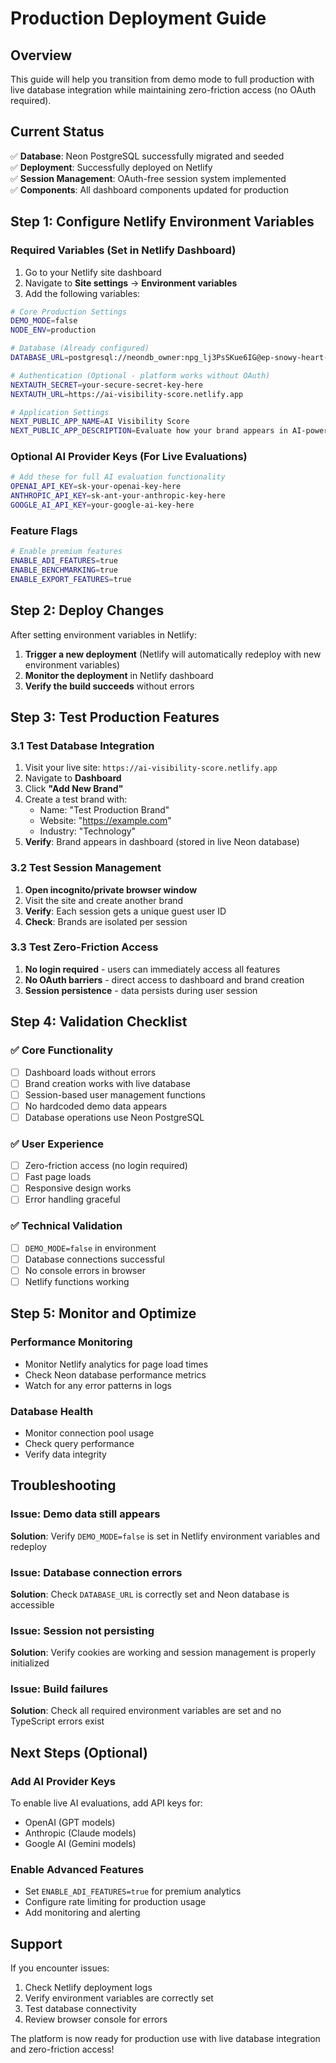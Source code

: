 # Production Deployment Guide

## Overview
This guide will help you transition from demo mode to full production with live database integration while maintaining zero-friction access (no OAuth required).

## Current Status
✅ **Database**: Neon PostgreSQL successfully migrated and seeded  
✅ **Deployment**: Successfully deployed on Netlify  
✅ **Session Management**: OAuth-free session system implemented  
✅ **Components**: All dashboard components updated for production  

## Step 1: Configure Netlify Environment Variables

### Required Variables (Set in Netlify Dashboard)
1. Go to your Netlify site dashboard
2. Navigate to **Site settings** → **Environment variables**
3. Add the following variables:

```bash
# Core Production Settings
DEMO_MODE=false
NODE_ENV=production

# Database (Already configured)
DATABASE_URL=postgresql://neondb_owner:npg_lj3PsSKue6IG@ep-snowy-heart-abt3z4wo-pooler.eu-west-2.aws.neon.tech/neondb

# Authentication (Optional - platform works without OAuth)
NEXTAUTH_SECRET=your-secure-secret-key-here
NEXTAUTH_URL=https://ai-visibility-score.netlify.app

# Application Settings
NEXT_PUBLIC_APP_NAME=AI Visibility Score
NEXT_PUBLIC_APP_DESCRIPTION=Evaluate how your brand appears in AI-powered search and recommendation systems
```

### Optional AI Provider Keys (For Live Evaluations)
```bash
# Add these for full AI evaluation functionality
OPENAI_API_KEY=sk-your-openai-key-here
ANTHROPIC_API_KEY=sk-ant-your-anthropic-key-here
GOOGLE_AI_API_KEY=your-google-ai-key-here
```

### Feature Flags
```bash
# Enable premium features
ENABLE_ADI_FEATURES=true
ENABLE_BENCHMARKING=true
ENABLE_EXPORT_FEATURES=true
```

## Step 2: Deploy Changes

After setting environment variables in Netlify:

1. **Trigger a new deployment** (Netlify will automatically redeploy with new environment variables)
2. **Monitor the deployment** in Netlify dashboard
3. **Verify the build succeeds** without errors

## Step 3: Test Production Features

### 3.1 Test Database Integration
1. Visit your live site: `https://ai-visibility-score.netlify.app`
2. Navigate to **Dashboard**
3. Click **"Add New Brand"**
4. Create a test brand with:
   - Name: "Test Production Brand"
   - Website: "https://example.com"
   - Industry: "Technology"
5. **Verify**: Brand appears in dashboard (stored in live Neon database)

### 3.2 Test Session Management
1. **Open incognito/private browser window**
2. Visit the site and create another brand
3. **Verify**: Each session gets a unique guest user ID
4. **Check**: Brands are isolated per session

### 3.3 Test Zero-Friction Access
1. **No login required** - users can immediately access all features
2. **No OAuth barriers** - direct access to dashboard and brand creation
3. **Session persistence** - data persists during user session

## Step 4: Validation Checklist

### ✅ Core Functionality
- [ ] Dashboard loads without errors
- [ ] Brand creation works with live database
- [ ] Session-based user management functions
- [ ] No hardcoded demo data appears
- [ ] Database operations use Neon PostgreSQL

### ✅ User Experience
- [ ] Zero-friction access (no login required)
- [ ] Fast page loads
- [ ] Responsive design works
- [ ] Error handling graceful

### ✅ Technical Validation
- [ ] `DEMO_MODE=false` in environment
- [ ] Database connections successful
- [ ] No console errors in browser
- [ ] Netlify functions working

## Step 5: Monitor and Optimize

### Performance Monitoring
- Monitor Netlify analytics for page load times
- Check Neon database performance metrics
- Watch for any error patterns in logs

### Database Health
- Monitor connection pool usage
- Check query performance
- Verify data integrity

## Troubleshooting

### Issue: Demo data still appears
**Solution**: Verify `DEMO_MODE=false` is set in Netlify environment variables and redeploy

### Issue: Database connection errors
**Solution**: Check `DATABASE_URL` is correctly set and Neon database is accessible

### Issue: Session not persisting
**Solution**: Verify cookies are working and session management is properly initialized

### Issue: Build failures
**Solution**: Check all required environment variables are set and no TypeScript errors exist

## Next Steps (Optional)

### Add AI Provider Keys
To enable live AI evaluations, add API keys for:
- OpenAI (GPT models)
- Anthropic (Claude models)  
- Google AI (Gemini models)

### Enable Advanced Features
- Set `ENABLE_ADI_FEATURES=true` for premium analytics
- Configure rate limiting for production usage
- Add monitoring and alerting

## Support

If you encounter issues:
1. Check Netlify deployment logs
2. Verify environment variables are correctly set
3. Test database connectivity
4. Review browser console for errors

The platform is now ready for production use with live database integration and zero-friction access!